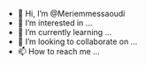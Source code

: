 - 👋 Hi, I’m @Meriemmessaoudi
- 👀 I’m interested in ...
- 🌱 I’m currently learning ...
- 💞️ I’m looking to collaborate on ...
- 📫 How to reach me ...

<!---
Meriemmessaoudi/Meriemmessaoudi is a ✨ special ✨ repository because its `README.md` (this file) appears on your GitHub profile.
You can click the Preview link to take a look at your changes.
--->
